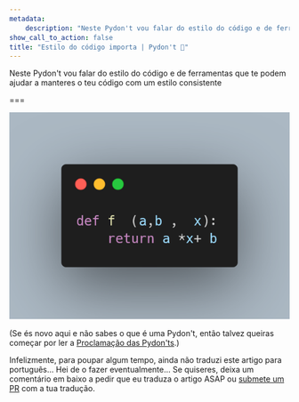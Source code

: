 ```yaml
---
metadata:
    description: "Neste Pydon't vou falar do estilo do código e de ferramentas que te podem ajudar a manteres o teu código com um estilo consistente"
show_call_to_action: false
title: "Estilo do código importa | Pydon't 🐍"
---
```


Neste Pydon't vou falar do estilo do código e de ferramentas que te podem ajudar a manteres o teu código com um estilo consistente


===

![](thumbnail.png)

(Se és novo aqui e não sabes o que é uma Pydon't, então talvez queiras começar por
ler a [Proclamação das Pydon'ts][manifesto].)

Infelizmente, para poupar algum tempo, ainda não traduzi este artigo para português...
Hei de o fazer eventualmente...
Se quiseres, deixa um comentário em baixo a pedir que eu traduza o artigo ASAP ou [submete um PR][pr] com a tua tradução.


[pr]: https://github.com/mathspp/mathspp/blob/master/pages/02.blog/04.pydonts/the-power-of-reduce/item.pt.md
[subscribe]: https://mathspp.com/subscribe
[manifesto]: /blog/pydonts/pydont-manifesto
